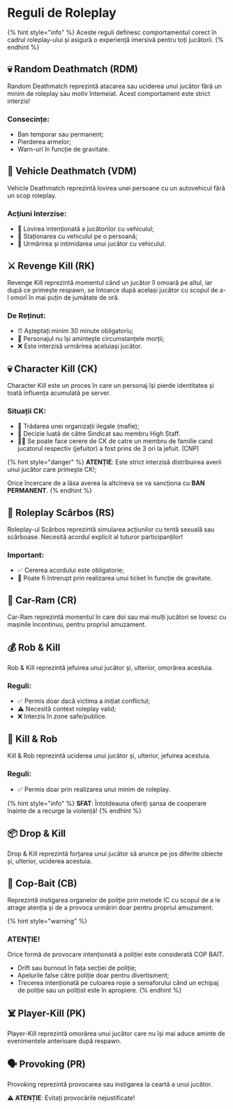 # Reguli de Roleplay

{% hint style="info" %}
Aceste reguli definesc comportamentul corect în cadrul roleplay-ului și asigură o experiență imersivă pentru toți jucătorii.
{% endhint %}

## 💀 Random Deathmatch (RDM)

Random Deathmatch reprezintă atacarea sau uciderea unui jucător fără un minim de roleplay sau motiv întemeiat. Acest comportament este strict interzis!

### Consecințe:

* Ban temporar sau permanent;
* Pierderea armelor;
* Warn-uri în funcție de gravitate.

## 🚗 Vehicle Deathmatch (VDM)

Vehicle Deathmatch reprezintă lovirea unei persoane cu un autovehicul fără un scop roleplay.

### Acțiuni Interzise:

* 🚫 Lovirea intenționată a jucătorilor cu vehiculul;
* 🚫 Staționarea cu vehiculul pe o persoană;
* 🚫 Urmărirea și intimidarea unui jucător cu vehiculul.

## ⚔️ Revenge Kill (RK)

Revenge Kill reprezintă momentul când un jucător îl omoară pe altul, iar după ce primește respawn, se întoarce după același jucător cu scopul de a-l omorî în mai puțin de jumătate de oră.

### De Reținut:

* ⏰ Așteptați minim 30 minute obligatoriu;
* 🧠 Personajul nu își amintește circumstanțele morții;
* ❌ Este interzisă urmărirea aceluiași jucător.

## 💀 Character Kill (CK)

Character Kill este un proces în care un personaj își pierde identitatea și toată influența acumulată pe server.

### Situații CK:

* 🔪 Trădarea unei organizații ilegale (mafie);
* 👑 Decizie luată de către Sindicat sau membru High Staff.
* 🥷🏽 Se poate face cerere de CK de catre un membru de familie cand jucatorul respectiv (jefuitor) a fost prins de 3 ori la jefuit. (CNP)

{% hint style="danger" %}
**ATENȚIE**: Este strict interzisă distribuirea averii unui jucător care primește CK!;
 
 Orice încercare de a lăsa averea la altcineva se va sancționa cu **BAN PERMANENT**.
{% endhint %}

## 🔞 Roleplay Scârbos (RS)

Roleplay-ul Scârbos reprezintă simularea acțiunilor cu tentă sexuală sau scârboase. Necesită acordul explicit al tuturor participanților!

### Important:

* ✅ Cererea acordului este obligatorie;
* 🎫 Poate fi întrerupt prin realizarea unui ticket în funcție de gravitate.

## 🚙 Car-Ram (CR)

Car-Ram reprezintă momentul în care doi sau mai mulți jucători se lovesc cu mașinile încontinuu, pentru propriul amuzament. 

## 💰 Rob & Kill 

Rob & Kill reprezintă jefuirea unui jucător și, ulterior, omorârea acestuia.

### Reguli:

* ✅ Permis doar dacă victima a inițiat conflictul;
* ⚠️ Necesită context roleplay valid;
* ❌ Interzis în zone safe/publice.

## 🔫 Kill & Rob 

Kill & Rob reprezintă uciderea unui jucător și, ulterior, jefuirea acestuia.

### Reguli:

* ✅ Permis doar prin realizarea unui minim de roleplay.


{% hint style="info" %}
**SFAT**: Întotdeauna oferiți șansa de cooperare înainte de a recurge la violență!
{% endhint %}

## 📦 Drop & Kill 

Drop & Kill reprezintă forțarea unui jucător să arunce pe jos diferite obiecte și, ulterior, uciderea acestuia.

## 🚓 Cop-Bait (CB)

Reprezintă instigarea organelor de poliție prin metode IC cu scopul de a le atrage atenția și de a provoca urmăriri doar pentru propriul amuzament.

{% hint style="warning" %}
### ATENȚIE!
Orice formă de provocare intenționată a poliției este considerată COP BAIT.
- Drift sau burnout în fața secției de poliție;
- Apelurile false către poliție doar pentru divertisment;
- Trecerea intenționată pe culoarea roșie a semaforului când un echipaj de poliție sau un polițist este în apropiere.
{% endhint %}

## ☠️ Player-Kill (PK)

Player-Kill reprezintă omorârea unui jucător care nu își mai aduce aminte de evenimentele anterioare după respawn.

## 🗣️ Provoking (PR)

Provoking reprezintă provocarea sau instigarea la ceartă a unui jucător.

⚠️ **ATENȚIE**: Evitați provocările nejustificate!
